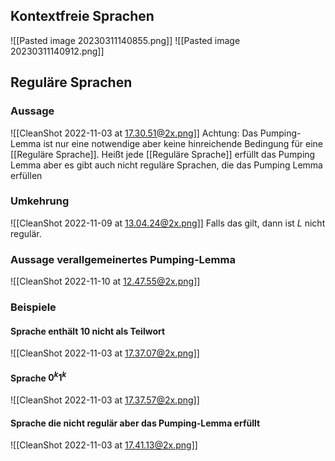 ## Kontextfreie Sprachen

![[Pasted image 20230311140855.png]]
![[Pasted image 20230311140912.png]]

## Reguläre Sprachen

### Aussage

![[CleanShot 2022-11-03 at 17.30.51@2x.png]]
Achtung: Das Pumping-Lemma ist nur eine notwendige aber keine hinreichende Bedingung für eine [[Reguläre Sprache]]. Heißt jede [[Reguläre Sprache]] erfüllt das Pumping Lemma aber es gibt auch nicht reguläre Sprachen, die das Pumping Lemma erfüllen

### Umkehrung

![[CleanShot 2022-11-09 at 13.04.24@2x.png]]
Falls das gilt, dann ist $L$ nicht regulär.

### Aussage verallgemeinertes Pumping-Lemma

![[CleanShot 2022-11-10 at 12.47.55@2x.png]]

### Beispiele

#### Sprache enthält $10$ nicht als Teilwort

![[CleanShot 2022-11-03 at 17.37.07@2x.png]]

#### Sprache $0^k1^k$

![[CleanShot 2022-11-03 at 17.37.57@2x.png]]

#### Sprache die nicht regulär aber das Pumping-Lemma erfüllt

![[CleanShot 2022-11-03 at 17.41.13@2x.png]]
